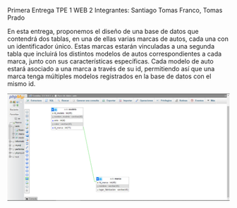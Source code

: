
Primera Entrega TPE 1 WEB 2
Integrantes: Santiago Tomas Franco, Tomas Prado

En esta entrega, proponemos el diseño de una base de datos que contendrá dos tablas, en una de ellas varias marcas de autos, cada una con un identificador único.
Estas marcas estarán vinculadas a una segunda tabla que incluirá los distintos modelos de autos correspondientes a cada marca, junto con sus características específicas. Cada modelo de auto estará asociado a una marca a través de su id, permitiendo así que una marca tenga múltiples modelos registrados en la base de datos con el mismo id.


![Logo del proyecto](auto_db.png)


